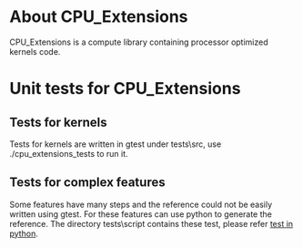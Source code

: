 # About CPU_Extensions
CPU_Extensions is a compute library containing processor optimized kernels code.

# Unit tests for CPU_Extensions
## Tests for kernels
Tests for kernels are written in gtest under tests\src, use ./cpu_extensions_tests to run it.

## Tests for complex features
Some features have many steps and the reference could not be easily written using gtest. For these features can use python to generate the reference. The directory tests\script contains these test, please refer [test in python](./tests/script/README.md).